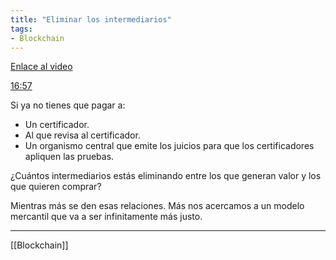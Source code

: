 ```yaml
---
title: "Eliminar los intermediarios"
tags:
- Blockchain
---
```


[Enlace al video](https://www.youtube.com/watch?v=tQCpFk3mZHA)


[16:57](https://www.youtube.com/watch?v=tQCpFk3mZHA#t=1017)

Si ya no tienes que pagar a: 
- Un certificador.
- Al que revisa al certificador.
- Un organismo central que emite los juicios para que los certificadores apliquen las pruebas.

¿Cuántos intermediarios estás eliminando entre los que generan valor y los que quieren comprar?

Mientras más se den esas relaciones. Más nos acercamos a un modelo mercantil que va a ser infinitamente más justo.

***

[[Blockchain]]